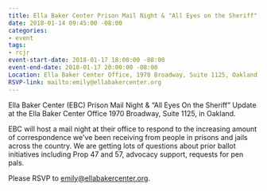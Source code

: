 ```yaml
---
title: Ella Baker Center Prison Mail Night & "All Eyes on the Sheriff" Update
date: 2018-01-14 09:45:00 -08:00
categories:
- event
tags:
- rcjr
event-start-date: 2018-01-17 18:00:00 -08:00
event-end-date: 2018-01-17 20:00:00 -08:00
Location: Ella Baker Center Office, 1970 Broadway, Suite 1125, Oakland, CA
RSVP-link: mailto:emily@ellabakercenter.org
---
```


Ella Baker Center (EBC) Prison Mail Night & “All Eyes On the Sheriff” Update at the Ella Baker Center Office 1970 Broadway, Suite 1125, in Oakland.  

EBC will host a mail night at their office to respond to the increasing amount of correspondence we've been receiving from people in prisons and jails across the country. We are getting lots of questions about prior ballot initiatives including Prop 47 and 57, advocacy support, requests for pen pals.  

Please RSVP to emily@ellabakercenter.org.